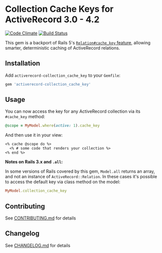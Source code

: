 # Collection Cache Keys for ActiveRecord 3.0 - 4.2

[![Code Climate](https://codeclimate.com/repos/56f050f5493ebb008500b6a9/badges/bd915cce171c63066ca3/gpa.svg)](https://codeclimate.com/repos/56f050f5493ebb008500b6a9/feed) [![Build Status](https://travis-ci.org/customink/activerecord-collection_cache_key.svg?branch=master)](https://travis-ci.org/customink/activerecord-collection_cache_key)

This gem is a backport of Rails 5's [`Relation#cache_key` feature](https://github.com/rails/rails/pull/20884),
allowing smarter, deterministic caching of ActiveRecord relations.

## Installation

Add `activerecord-collection_cache_key` to your `Gemfile`:

```ruby
gem 'activerecord-collection_cache_key'
```

## Usage

You can now access the key for any ActiveRecord collection via its `#cache_key` method:

```ruby
@scope = MyModel.where(active: 1).cache_key
```

And then use it in your view:

```erb
<% cache @scope do %>
  <% # some code that renders your collection %>
<% end %>
```

**Notes on Rails 3.x and `.all`:**

In some versions of Rails covered by this gem, `Model.all` returns an array, and not an instance
of `ActiveRecord::Relation`. In these cases it's possible to access the default key via class method on the model:

```ruby
MyModel.collection_cache_key
```

## Contributing

See [CONTRIBUTING.md](CONTRIBUTING.md) for details

## Changelog

See [CHANGELOG.md](CHANGELOG.md) for details
